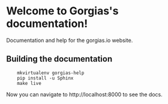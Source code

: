 # Welcome to Gorgias's documentation!

Documentation and help for the gorgias.io website.

## Building the documentation

```
    mkvirtualenv gorgias-help
    pip install -u Sphinx
    make live 
```

Now you can navigate to http://localhost:8000 to see the docs.
